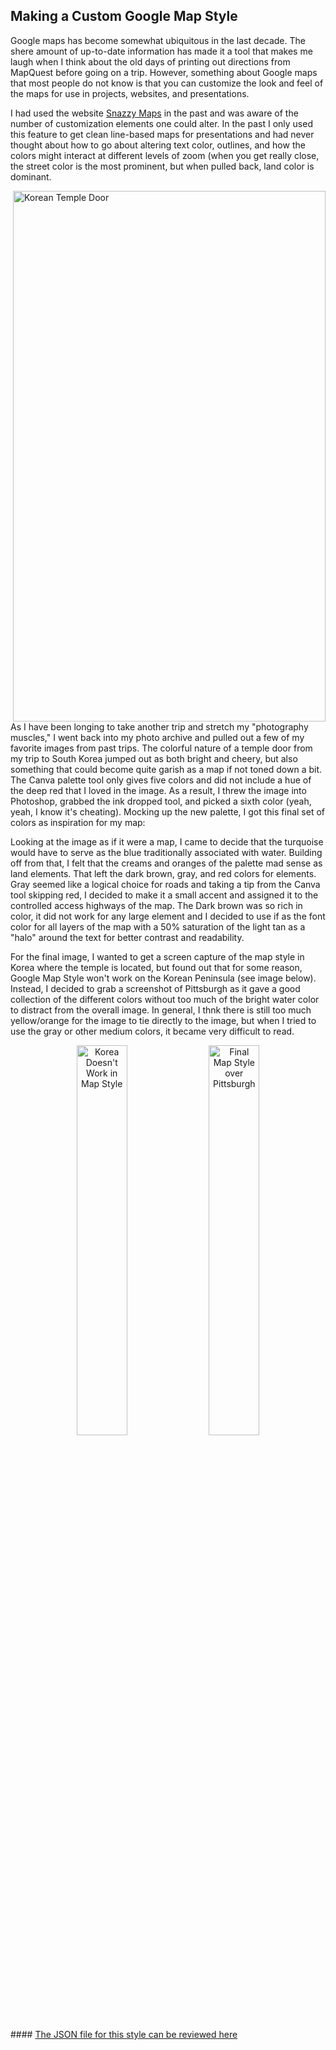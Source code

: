 ## Making a Custom Google Map Style
<p>Google maps has become somewhat ubiquitous in the last decade. The shere amount of up-to-date information has made it a tool that makes me laugh when I think about the old days of printing out directions from MapQuest before going on a trip. However, something about Google maps that most people do not know is that you can customize the look and feel of the maps for use in projects, websites, and presentations.</p>
<p>I had used the website <a href="https://snazzymaps.com/">Snazzy Maps</a> in the past and was aware of the number of customization elements one could alter. In the past I only used this feature to get clean line-based maps for presentations and had never thought about how to go about altering text color, outlines, and how the colors might interact at different levels of zoom (when you get really close, the street color is the most prominent, but when pulled back, land color is dominant.</p>
<p><img style="float: right;" src="https://mrfochs.github.io/Portfolio/Lab1/MapPalette.PNG" alt="Korean Temple Door" width="500" height="849" />As I have been longing to take another trip and stretch my "photography muscles," I went back into my photo archive and pulled out a few of my favorite images from past trips. The colorful nature of a temple door from my trip to South Korea jumped out as both bright and cheery, but also something that could become quite garish as a map if not toned down a bit. The Canva palette tool only gives five colors and did not include a hue of the deep red that I loved in the image. As a result, I threw the image into Photoshop, grabbed the ink dropped tool, and picked a sixth color (yeah, yeah, I know it's cheating). Mocking up the new palette, I got this final set of colors as inspiration for my map:</p>
<p>Looking at the image as if it were a map, I came to decide that the turquoise would have to serve as the blue traditionally associated with water. Building off from that, I felt that the creams and oranges of the palette mad sense as land elements. That left the dark brown, gray, and red colors for elements. Gray seemed like a logical choice for roads and taking a tip from the Canva tool skipping red, I decided to make it a small accent and assigned it to the controlled access highways of the map. The Dark brown was so rich in color, it did not work for any large element and I decided to use if as the font color for all layers of the map with a 50% saturation of the light tan as a "halo" around the text for better contrast and readability.</p>
<p>For the final image, I wanted to get a screen capture of the map style in Korea where the temple is located, but found out that for some reason, Google Map Style won't work on the Korean Peninsula (see image below). Instead, I decided to grab a screenshot of Pittsburgh as it gave a good collection of the different colors without too much of the bright water color to distract from the overall image. In general, I thnk there is still too much yellow/orange for the image to tie directly to the image, but when I tried to use the gray or other medium colors, it became very difficult to read.</p>
<p><center><img style="margin: 0px 5px 0px 0px" src="https://mrfochs.github.io/Portfolio/Lab1/BrokenKorea.PNG" alt="Korea Doesn't Work in Map Style" width="40%" /><img style="margin: 0px 0px 0px 5px"src="https://mrfochs.github.io/Portfolio/Lab1/ColorfulDoorMap.PNG" alt="Final Map Style over Pittsburgh" width="40%" /></center></p>
#### <a href="https://mrfochs.github.io/Portfolio/Lab1/ColorfulDoorMap.json">The JSON file for this style can be reviewed here</a>
